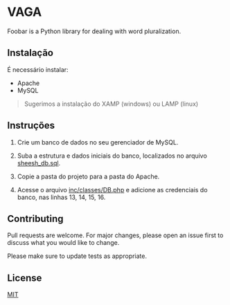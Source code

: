 # VAGA

Foobar is a Python library for dealing with word pluralization.

## Instalação

É necessário instalar:
- Apache
- MySQL

>Sugerimos a instalação do XAMP (windows) ou LAMP (linux)

## Instruções

1. Crie um banco de dados no seu gerenciador de MySQL.

2. Suba a estrutura e dados iniciais do banco, localizados no arquivo [sheesh_db.sql](sheesh_db.sql).

3. Copie a pasta do projeto para a pasta do Apache.

4. Acesse o arquivo [inc/classes/DB.php](inc/classes/DB.php) e adicione as credenciais do banco, nas linhas 13, 14, 15, 16.

## Contributing

Pull requests are welcome. For major changes, please open an issue first
to discuss what you would like to change.

Please make sure to update tests as appropriate.

## License

[MIT](https://choosealicense.com/licenses/mit/)